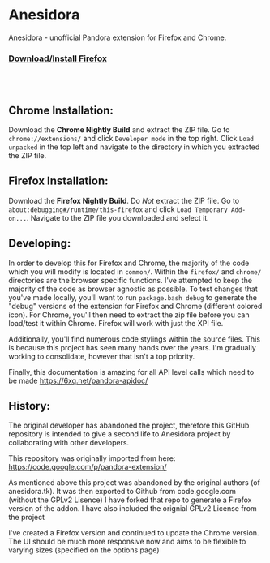 Anesidora
=========

Anesidora - unofficial Pandora extension for Firefox and Chrome.

<h3><a href="https://addons.mozilla.org/en-US/firefox/addon/anesidora/">Download/Install Firefox</a></h3>

<br>
<br>

Chrome Installation:
-----
Download the **Chrome Nightly Build** and extract the ZIP file. Go to `chrome://extensions/` and click `Developer mode` in the top right. Click `Load unpacked` in the top left and navigate to the directory in which you extracted the ZIP file.

Firefox Installation:
------
Download the **Firefox Nightly Build**. Do _Not_ extract the ZIP file. Go to `about:debugging#/runtime/this-firefox` and click `Load Temporary Add-on...`. Navigate to the ZIP file you downloaded and select it.

Developing:
------------
In order to develop this for Firefox and Chrome, the majority of the code which you will modify is located in `common/`. Within the `firefox/` and `chrome/` directories are the browser specific functions. I've attempted to keep the majority of the code as browser agnostic as possible. To test changes that you've made locally, you'll want to run `package.bash debug` to generate the "debug" versions of the extension for Firefox and Chrome (different colored icon). For Chrome, you'll then need to extract the zip file before you can load/test it within Chrome. Firefox will work with just the XPI file.

Additionally, you'll find numerous code stylings within the source files. This is because this project has seen many hands over the years. I'm gradually working to consolidate, however that isn't a top priority. 

Finally, this documentation is amazing for all API level calls which need to be made https://6xq.net/pandora-apidoc/

History:
-----------
The original developer has abandoned the project, therefore this GitHub repository is intended to give a second life to Anesidora project by collaborating with other developers.

This repository was originally imported from here:
https://code.google.com/p/pandora-extension/

As mentioned above this project was abandoned by the original authors (of anesidora.tk). It was then exported to Github from code.google.com (without the GPLv2 Lisence) I have forked that repo to generate a Firefox version of the addon. I have also included the orignial GPLv2 License from the project

I've created a Firefox version and continued to update the Chrome version. The UI should be much more responsive now and aims to be flexible to varying sizes (specified on the options page)
